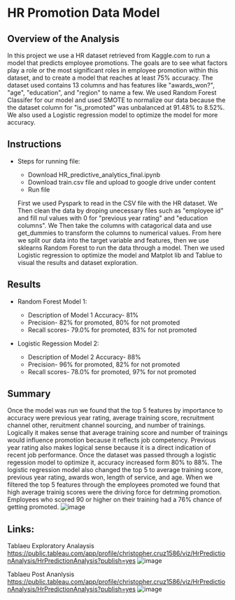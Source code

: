 # HR Promotion Data Model


## Overview of the Analysis

  In this project we use a HR dataset retrieved from Kaggle.com to run a model that predicts employee promotions.  The goals are to see what factors play a role or the most significant roles in employee promotion within this dataset, and to create a model that reaches at least 75% accuracy.  The dataset used contains 13 columns and has features like "awards_won?", "age", "education", and "region" to name a few.  We used Random Forest Classifer for our model and used SMOTE to normalize our data because the the dataset column for "is_promoted" was unbalanced at 91.48% to 8.52%.  We also used a Logistic regression model to optimize the model for more accuracy.
  
## Instructions
* Steps for running  file:
  - Download HR_predictive_analytics_final.ipynb 
  - Download train.csv file and upload to google drive under content
  - Run file

  First we used Pyspark to read in the CSV file with the HR dataset. We Then clean the data by droping unecessary files such as "employee id" and fill nul values with 0 for "previous year rating" and "education columns".  We Then take the columns with catagorical data and use get_dummies to transform the columns to numerical values. From here we split our data into the target variable and features, then we use sklearns Random Forest to run the data through a model. Then we used Logistic regression to optimize the model and Matplot lib and Tablue to visual the results and dataset exploration.
  
## Results

* Random Forest Model 1:
  - Description of Model 1 Accuracy- 81%
  - Precision- 82% for promoted, 80% for not promoted
  - Recall scores- 79.0% for promoted, 83% for not promoted
  
* Logistic Regession Model 2:
  - Description of Model 2 Accuracy- 88%
  - Precision- 96% for promoted, 82% for not promoted
  - Recall scores- 78.0% for promoted, 97% for not promoted


## Summary
  
   Once the model was run we found that the top 5 features by importance to accuracy were previous year rating, average training score, recruitment channel other, reruitment channel sourcing, and number of trainings.  Logically it makes sense that average training score and number of trainings would influence promotion because it reflects job competency. Previous year rating also makes logical sense because it is a direct indication of recent job performance. Once the dataset was passed through a logistic regession model to optimize it, accuracy increased  form 80% to 88%. The logistic regression model also changed the top 5 to average training score, previous year rating, awards won, length of service, and age. When we filtered the top 5 features through the employees promoted we found that high average trainig scores were the driving force for detrming promotion. Employees who scored 90 or higher on their training  had a 76% chance of getting promoted.
![image](https://github.com/vasabril98/DS_Project4/assets/118862894/79da5c90-c04a-471f-b138-74258e006782)


   
 ## Links: 
 Tablaeu Exploratory Analaysis https://public.tableau.com/app/profile/christopher.cruz1586/viz/HrPredictionAnalysis/HrPredictionAnalysis?publish=yes
![image](https://github.com/vasabril98/DS_Project4/assets/118862894/e3354af6-c41e-4a36-b31e-e73f362fb442)

 Tablaeu Post Ananlysis https://public.tableau.com/app/profile/christopher.cruz1586/viz/HrPredictionAnalysis/HrPredictionAnalysis?publish=yes
 ![image](https://github.com/vasabril98/DS_Project4/assets/118862894/2ad42987-eb77-45fe-b5c0-f7f88ea93ba1)


